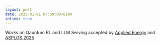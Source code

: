```yaml
---
layout: post
date: 2025-01-01 07:59:00+0100
inline: true
---
```


Works on Qauntum RL and LLM Serving accepted by [Applied Energy](https://authors.elsevier.com/a/1kWDe15eifFtER) and [ASPLOS 2025](https://www.asplos-conference.org/)